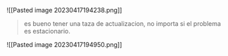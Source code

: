 ![[Pasted image 20230417194238.png]]

> es bueno tener una taza de actualizacion, no importa si el problema es estacionario.

![[Pasted image 20230417194950.png]]